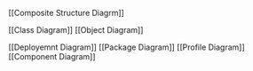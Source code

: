 [[Composite Structure Diagrm]]

[[Class Diagram]]
[[Object Diagram]]

[[Deployemnt Diagram]]
[[Package Diagram]]
[[Profile Diagram]]
[[Component Diagram]]

